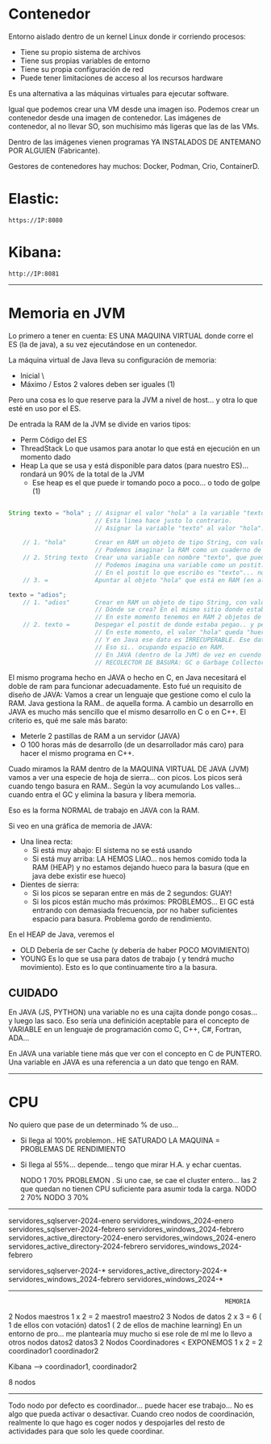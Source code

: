 # Contenedor

Entorno aislado dentro de un kernel Linux donde ir corriendo procesos:
- Tiene su propio sistema de archivos
- Tiene sus propias variables de entorno
- Tiene su propia configuración de red
- Puede tener limitaciones de acceso al los recursos hardware


Es una alternativa a las máquinas virtuales para ejecutar software.

Igual que podemos crear una VM desde una imagen iso.
Podemos crear un contenedor desde una imagen de contenedor.
Las imágenes de contenedor, al no llevar SO, son muchísimo más ligeras que las de las VMs.

Dentro de las imágenes vienen programas YA INSTALADOS DE ANTEMANO POR ALGUIEN (Fabricante).

Gestores de contenedores hay muchos: Docker, Podman, Crio, ContainerD.


# Elastic:

    https://IP:8080
    
# Kibana:

    http://IP:8081

---

# Memoria en JVM

Lo primero a tener en cuenta: ES UNA MAQUINA VIRTUAL donde corre el ES (la de java), a su vez ejecutándose en un contenedor.

La máquina virtual de Java lleva su configuración de memoria:
- Inicial \ 
- Máximo  / Estos 2 valores deben ser iguales (1)

Pero una cosa es lo que reserve para la JVM a nivel de host... y otra lo que esté en uso por el ES.

De entrada la RAM de la JVM se divide en varios tipos:
- Perm              Código del ES
- ThreadStack       Lo que usamos para anotar lo que está en ejecución en un momento dado
- Heap              La que se usa y está disponible para datos (para nuestro ES)... rondará un 90% de la total de la JVM
    - Ese heap es el que puede ir tomando poco a poco... o todo de golpe (1)

```java

String texto = "hola" ; // Asignar el valor "hola" a la variable "texto".
                        // Esta linea hace justo lo contrario.
                        // Asignar la variable "texto" al valor "hola".

    // 1. "hola"        Crear en RAM un objeto de tipo String, con valor "hola"
                        // Podemos imaginar la RAM como un cuaderno de cuadrícula.
    // 2. String texto  Crear una variable con nombre "texto", que puede referencia a objetos de tipo String.
                        // Podemos imagina una variable como un postit. En nuestro caso, uno verde (que son los que pueden apuntar a textos).
                        // En el postit lo que escribo es "texto"... no "hola"
    // 3. =             Apuntar al objeto "hola" que está en RAM (en algún sitio... npi de donde) desde mi variable.

texto = "adios";
    // 1. "adios"       Crear en RAM un objeto de tipo String, con valor "adios"
                        // Dónde se crea? En el mismo sitio donde estaba "hola" o en otro? En JAVA, en otro (en C, sería en el mismo)
                        // En este momento tenemos en RAM 2 objetos de tipo String: "hola" y "adios"
    // 2. texto =       Despegar el postit de donde estaba pegao.. y pegarlo al lado del "adios"
                        // En este momento, el valor "hola" queda "huerfano de postit".. Ninguna variable le apunta.
                        // Y en Java ese dato es IRRECUPERABLE. Ese dato queda marcado por tanto como BASURA: GARBAGE
                        // Eso si.. ocupando espacio en RAM.
                        // En JAVA (dentro de la JVM) de vez en cuendo entra un proceso en segundo plano llamado el 
                        // RECOLECTOR DE BASURA: GC o Garbage Collector. En JS o en Python también hay GC.
```

El mismo programa hecho en JAVA o hecho en C, en Java necesitará el doble de ram para funcionar adecuadamente.
Esto fué un requisito de diseño de JAVA: Vamos a crear un lenguaje que gestione como el culo la RAM.
Java gestiona la RAM.. de aquella forma. A cambio un desarrollo en JAVA es mucho más sencillo que el mismo desarrollo en C o en C++.
El criterio es, qué me sale más barato:
- Meterle 2 pastillas de RAM a un servidor (JAVA)
- O 100 horas más de desarrollo (de un desarrollador más caro) para hacer el mismo programa en C++.


Cuado miramos la RAM dentro de la MAQUINA VIRTUAL DE JAVA (JVM) vamos a ver una especie de hoja de sierra... con picos.
Los picos será cuando tengo basura en RAM.. Según la voy acumulando
Los valles... cuando entra el GC y elimina la basura y libera memoria.

Eso es la forma NORMAL de trabajo en JAVA con la RAM.

Si veo en una gráfica de memoria de JAVA:
- Una linea recta:
    - Si está muy abajo: El sistema no se está usando
    - Si está muy arriba: LA HEMOS LIAO... nos hemos comido toda la RAM (HEAP) y no estamos dejando hueco para la basura (que en java debe existir ese hueco)
- Dientes de sierra:
    - Si los picos se separan entre en más de 2 segundos: GUAY!
    - Si los picos están mucho más próximos: PROBLEMOS... El GC está entrando con demasiada frecuencia, por no haber suficientes espacio para basura.
      Problema gordo de rendimiento.   

En el HEAP de Java, veremos el 
- OLD       Debería de ser Cache (y debería de haber POCO MOVIMIENTO)
- YOUNG     Es lo que se usa para datos de trabajo ( y tendrá mucho movimiento). Esto es lo que continuamente tiro a la basura.



## CUIDADO

En JAVA (JS, PYTHON) una variable no es una cajita donde pongo cosas... y luego las saco.
    Eso sería una definición aceptable para el concepto de VARIABLE en un lenguaje de programación como C, C++, C#, Fortran, ADA...
    
En JAVA una variable tiene más que ver con el concepto en C de PUNTERO.
Una variable en JAVA es una referencia a un dato que tengo en RAM.

---

# CPU

No quiero que pase de un determinado % de uso... 
- Si llega al 100% problemon.. HE SATURADO LA MAQUINA = PROBLEMAS DE RENDIMIENTO
- Si llega al 55%... depende... tengo que mirar H.A. y echar cuentas.

    NODO 1  70%     PROBLEMON . Si uno cae, se cae el cluster entero... las 2 que quedan no tienen CPU suficiente para asumir toda la carga.
    NODO 2  70%
    NODO 3  70%


---
servidores_sqlserver-2024-enero                 servidores_windows_2024-enero
servidores_sqlserver-2024-febrero               servidores_windows_2024-febrero
servidores_active_directory-2024-enero          servidores_windows_2024-enero
servidores_active_directory-2024-febrero        servidores_windows_2024-febrero

servidores_sqlserver-2024-*
servidores_active_directory-2024-*
servidores_windows_2024-febrero
servidores_windows_2024-*

---
                                                                MEMORIA
2 Nodos maestros                                                1 x 2 = 2
    maestro1
    maestro2
3 Nodos de datos                                                2 x 3 = 6
 ( 1 de ellos con votación)
    datos1
 ( 2 de ellos de machine learning)
    En un entorno de pro... me plantearía muy mucho si ese role de ml me lo llevo a otros nodos
    datos2
    datos3
2 Nodos Coordinadores < EXPONEMOS                               1 x 2 = 2
    coordinador1
    coordinador2
    
Kibana --> coordinador1, coordinador2
 

8 nodos


---

Todo nodo por defecto es coordinador... puede hacer ese trabajo...
No es algo que pueda activar o desactivar.
Cuando creo nodos de coordinación, realmente lo que hago es coger nodos y despojarles del resto de actividades
  para que solo les quede coordinar.